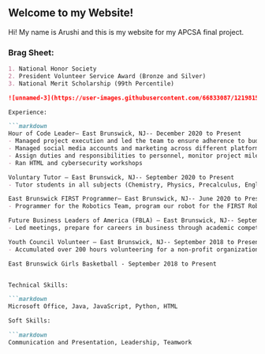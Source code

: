 ## Welcome to my Website!

Hi! My name is Arushi and this is my website for my APCSA final project. 
### Brag Sheet:

```markdown
1. National Honor Society
2. President Volunteer Service Award (Bronze and Silver)
3. National Merit Scholarship (99th Percentile)

![unnamed-3](https://user-images.githubusercontent.com/66833087/121981583-e99c8880-cd5b-11eb-86f9-1794373eaa36.jpg)

Experience:

```markdown
Hour of Code Leader— East Brunswick, NJ-- December 2020 to Present
- Managed project execution and led the team to ensure adherence to budget, schedule, and scope for the annual Hour of Code event.
- Managed social media accounts and marketing across different platforms. 
- Assign duties and responsibilities to personnel, monitor project milestones and deliverables.
- Ran HTML and cybersecurity workshops

Voluntary Tutor — East Brunswick, NJ-- September 2020 to Present
- Tutor students in all subjects (Chemistry, Physics, Precalculus, English etc.) and preparing them for the American Mathematics Contest 8 (AMC  8)

East Brunswick FIRST Programmer— East Brunswick, NJ-- June 2020 to Present
- Programmer for the Robotics Team, program our robot for the FIRST Robotics Competition 2021 and took part in the Game Design Challenge 

Future Business Leaders of America (FBLA) — East Brunswick, NJ-- September 2019 to Present
- Led meetings, prepare for careers in business through academic competitions (FBLA Competitive Events), leadership development, and educational programs

Youth Council Volunteer — East Brunswick, NJ-- September 2018 to Present
- Accumulated over 200 hours volunteering for a non-profit organization where I lead other young volunteers and work with kids with learning disabilities

East Brunswick Girls Basketball - September 2018 to Present


Technical Skills:

```markdown
Microsoft Office, Java, JavaScript, Python, HTML  

Soft Skills:    

```markdown
Communication and Presentation, Leadership, Teamwork            

```
